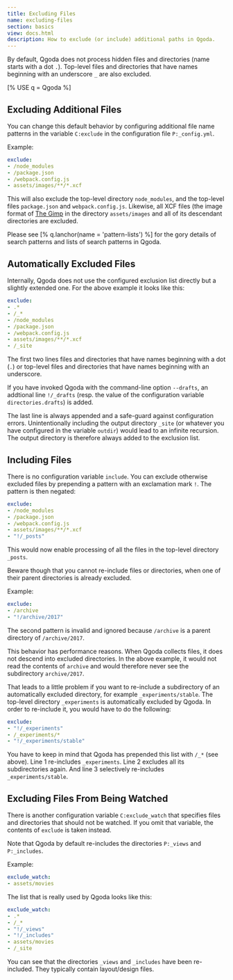```yaml
---
title: Excluding Files
name: excluding-files
section: basics
view: docs.html
description: How to exclude (or include) additional paths in Qgoda.
---
```

By default, Qgoda does not process hidden files and directories (name starts with a dot `.`).  Top-level files and directories that have names beginning with an underscore `_` are also excluded.

<!--QGODA-NO-XGETTEXT-->
[% USE q = Qgoda %]
<qgoda-toc />
<!--/QGODA-NO-XGETTEXT-->

## Excluding Additional Files

You can change this default behavior by configuring additional file name patterns in the variable `C:exclude` in the configuration file `P:_config.yml`.

Example:

<!--QGODA-NO-XGETTEXT-->
```yaml
exclude:
- /node_modules
- /package.json
- /webpack.config.js
- assets/images/**/*.xcf
```
<!--/QGODA-NO-XGETTEXT-->

This will also exclude the top-level directory `node_modules`, and the top-level files `package.json` and `webpack.config.js`.  Likewise, all XCF files (the image format of [The Gimp](http://www.gimp.org/) in the directory `assets/images` and all of its descendant directories are excluded.

Please see [% q.lanchor(name = 'pattern-lists') %] for the gory details of search patterns and lists of search patterns in Qgoda.

## Automatically Excluded Files

Internally, Qgoda does not use the configured exclusion list directly but a slightly extended one.  For the above example it looks like this:

<!--QGODA-NO-XGETTEXT-->
```yaml
exclude:
- .*
- /_*
- /node_modules
- /package.json
- /webpack.config.js
- assets/images/**/*.xcf
- /_site
```
<!--/QGODA-NO-XGETTEXT-->

The first two lines files and directories that have names beginning with a dot (`.`) or top-level files and directories that have names beginning with an underscore.

If you have invoked Qgoda with the command-line option `--drafts`, an addtional line `!/_drafts` (resp. the value of the configuration variable `directories.drafts`) is added.

The last line is always appended and a safe-guard against configuration errors.  Unintentionally including the output directory `_site` (or whatever you have configured in the variable `outdir`) would lead to an infinite recursion.  The output directory is therefore always added to the exclusion list.

## Including Files

There is no configuration variable `include`.  You can exclude otherwise excluded files by prepending a pattern with an exclamation mark `!`.  The pattern is then negated:

<!--QGODA-NO-XGETTEXT-->
```yaml
exclude:
- /node_modules
- /package.json
- /webpack.config.js
- assets/images/**/*.xcf
- "!/_posts"
```
<!--/QGODA-NO-XGETTEXT-->

This would now enable processing of all the files in the top-level directory `_posts`.

Beware though that you cannot re-include files or directories, when one of their parent directories is already excluded.

Example:

<!--QGODA-NO-XGETTEXT-->
```yaml
exclude:
- /archive
- "!/archive/2017"
```
<!--/QGODA-NO-XGETTEXT-->

The second pattern is invalid and ignored because `/archive` is a parent directory of `/archive/2017`.

This behavior has performance reasons.  When Qgoda collects files, it does not descend into excluded directories.  In the above example, it would not read the contents of `archive` and would therefore never see the subdirectory `archive/2017`.

That leads to a little problem if you want to re-include a subdirectory of an automatically excluded directory, for example `_experiments/stable`.  The top-level directory `_experiments` is automatically excluded by Qgoda.  In order to re-include it, you would have to do the following:

<!--QGODA-NO-XGETTEXT-->
```yaml
exclude:
- "!/_experiments"
- /_experiments/*
- "!/_experiments/stable"
```
<!--/QGODA-NO-XGETTEXT-->

You have to keep in mind that Qgoda has prepended this list with `/_*` (see above).  Line 1 re-includes `_experiments`.  Line 2 excludes all its subdirectories again.  And line 3 selectively re-includes `_experiments/stable`.

## Excluding Files From Being Watched

There is another configuration variable `C:exclude_watch` that specifies files and directories that should not be watched.  If you omit that variable, the contents of `exclude` is taken instead.

Note that Qgoda by default re-includes the directories `P:_views` and `P:_includes`.

Example:

<!--QGODA-NO-XGETTEXT-->
```yaml
exclude_watch:
- assets/movies
```
<!--/QGODA-NO-XGETTEXT-->

The list that is really used by Qgoda looks like this:

<!--QGODA-NO-XGETTEXT-->
```yaml
exclude_watch:
- .*
- /_*
- "!/_views"
- "!/_includes"
- assets/movies
- /_site
```
<!--/QGODA-NO-XGETTEXT-->

You can see that the directories `_views` and `_includes` have been re-included.  They typically contain layout/design files.
